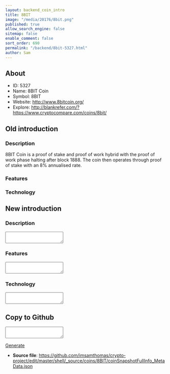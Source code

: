 ```yaml
---
layout: backend_coin_intro
title: 8BIT
image: "/media/20176/8bit.png"
published: true
allow_search_engine: false
sitemap: false
enable_comment: false
sort_order: 690
permalink: "/backend/8bit-5327.html"
author: Sam
---
```


## About

- ID: 5327
- Name: 8BIT Coin
- Symbol: 8BIT
- Website: http://www.8bitcoin.org/
- Explore: http://blankrefer.com/?https://www.cryptocompare.com/coins/8bit/


## Old introduction

### Description

<p>8BIT Coin is a proof of stake and proof of work hybrid with the proof of work phase halting after block 1888. The coin then operates through proof of stake with an 8% annualised rate.</p>

### Features


### Technology




## New introduction


### Description
<textarea id="meta_description" name="description"></textarea>

### Features
<textarea id="meta_features" name="features"></textarea>

### Technology
<textarea id="meta_technology" name="technology"></textarea>


## Copy to Github

<textarea id="coinsnapshotfullinfo_metadata"></textarea>

<a href="#gen" onclick="generateMetaDatJson()">Generate</a>

- **Source file**: <a href="https://github.com/imsamthomas/crypto-project/edit/master/shell/_source/coins/8BIT/coinSnapshotFullInfo_MetaData.json">https://github.com/imsamthomas/crypto-project/edit/master/shell/_source/coins/8BIT/coinSnapshotFullInfo_MetaData.json</a>

